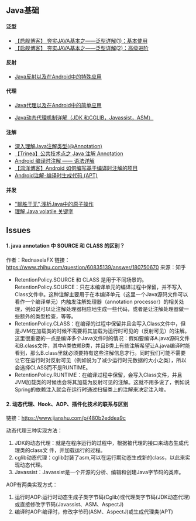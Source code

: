 ## Java基础

#### 泛型

* [【启舰博客】 夯实JAVA基本之——泛型详解(1)：基本使用](http://blog.csdn.net/harvic880925/article/details/49872903)
* [【启舰博客】 夯实JAVA基本之——泛型详解(2)：高级进阶](http://blog.csdn.net/harvic880925/article/details/49883589)


#### 反射

* [Java反射以及在Android中的特殊应用](https://juejin.im/post/5a2c1c5bf265da431956334c)


#### 代理
* [Java代理以及在Android中的简单应用](https://juejin.im/post/5a2e4e9a51882559e2259ad3)

* [Java动态代理机制详解（JDK 和CGLIB，Javassist，ASM）](https://blog.csdn.net/luanlouis/article/details/24589193)


#### 注解
* [深入理解Java注解类型(@Annotation)](https://blog.csdn.net/javazejian/article/details/71860633)
* [【Trinea】公共技术点之 Java 注解 Annotation](http://a.codekk.com/detail/Android/Trinea/公共技术点之%20Java%20注解%20Annotation)
* [Android 编译时注解 —— 语法详解](https://blog.csdn.net/gdutxiaoxu/article/details/70822023)
* [【鸿洋博客】Android 如何编写基于编译时注解的项目](https://blog.csdn.net/lmj623565791/article/details/51931859)
* [Android注解-编译时生成代码 (APT)](https://blog.csdn.net/a1018875550/article/details/52166916)

#### 并发
* ["聊胜于无",浅析Java中的原子操作](https://cloud.tencent.com/developer/article/1124658)
* [理解 Java volatile 关键字](https://lotabout.me/2019/Java-volatile-keyword/)

## Issues

#### 1. java annotation 中 SOURCE 和 CLASS 的区别？
作者：RednaxelaFX
链接：https://www.zhihu.com/question/60835139/answer/180750670
来源：知乎

* RetentionPolicy.SOURCE 和 CLASS 是用于不同场景的。RetentionPolicy.SOURCE：只在本编译单元的编译过程中保留，并不写入Class文件中。这种注解主要用于在本编译单元（这里一个Java源码文件可以看作一个编译单元）内触发注解处理器（annotation processor）的相关处理，例如说可以让注解处理器相应地生成一些代码，或者是让注解处理器做一些额外的类型检查，等等。
* RetentionPolicy.CLASS：在编译的过程中保留并且会写入Class文件中，但是JVM在加载类的时候不需要将其加载为运行时可见的（反射可见）的注解。这里很重要的一点是编译多个Java文件时的情况：假如要编译A.java源码文件和B.class文件，其中A类依赖B类，并且B类上有些注解希望让A.java编译时能看到，那么B.class里就必须要持有这些注解信息才行。同时我们可能不需要让它在运行时对反射可见（例如说为了减少运行时元数据的大小之类），所以会选择CLASS而不是RUNTIME。
* RetentionPolicy.RUNTIME：在编译过程中保留，会写入Class文件，并且JVM加载类的时候也会将其加载为反射可见的注解。这就不用多说了，例如说Spring的依赖注入就会在运行时通过扫描类上的注解来决定注入啥。

#### 2. 动态代理、Hook、AOP、插件化技术的联系与区别
链接：https://www.jianshu.com/p/480b2eddea9c

动态代理三种实现方法：

1. JDK的动态代理：就是在程序运行的过程中，根据被代理的接口来动态生成代理类的class文 件，并加载运行的过程。
2. cglib动态代理：cglib封装了asm,可以在运行期动态生成新的class，以此来实现动态代理。
3. Javassist：Javassist是一个开源的分析、编辑和创建Java字节码的类库。

AOP有两类实现方式：

 1. 运行时AOP:运行时动态生成子类字节码(Cglib)或代理类字节码(JDK动态代理)或直接修改字节码(Javassist、ASM、AspectJ)
 2. 编译时AOP:编译时，修改字节码(ASM、AspectJ)或生成代理类(APT)



